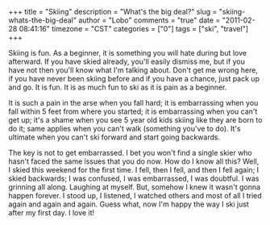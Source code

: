 +++
title = "Skiing"
description = "What's the big deal?"
slug = "skiing-whats-the-big-deal"
author = "Lobo"
comments = "true"
date = "2011-02-28 08:41:16"
timezone = "CST"
categories = ["0"]
tags = ["ski", "travel"]
+++

Skiing is fun. As a beginner, it is something you will hate during but love afterward. If you have skied already, you'll easily dismiss me, but if you have not then you'll know what I'm talking about. Don't get me wrong here, if you have never been skiing before and if you have a chance, just pack up and go. It is fun. It is as much fun to ski as it is pain as a beginner.

It is such a pain in the arse when you fall hard; it is embarrassing when you fall within 5 feet from where you started; it is embarrassing when you can't get up; it's a shame when you see 5 year old kids skiing like they are born to do it; same applies when you can't walk (something you've to do). It's ultimate when you can't ski forward and start going backwards.

The key is not to get embarrassed. I bet you won't find a single skier who hasn't faced the same issues that you do now. How do I know all this? Well, I skied this weekend for the first time. I fell, then I fell, and then I fell again; I skied backwards; I was confused, I was embarrassed, I was doubtful. I was grinning all along. Laughing at myself. But, somehow I knew it wasn't gonna happen forever. I stood up, I listened, I watched others and most of all I tried again and again and again. Guess what, now I'm happy the way I ski just after my first day. I love it!
